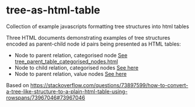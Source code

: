 # tree-as-html-table
Collection of example javascripts formatting tree structures into html tables

Three HTML documents demonstrating examples of tree structures encoded as parent-child node id pairs being presented as HTML tables:
- Node to parent relation, categorised node [See tree_parent_table_categorised_nodes.html](https://htmlpreview.github.io/?https://github.com/petern0691/tree-as-html-table/main/tree_parent_table_categorised_nodes.html)
- Node to child relation, categorised nodes [See here](tree_child_table_categorised_nodes.html)
- Node to parent relation, value nodes [See here](tree_parent_table_leaf_value_rowed.html)

Based on https://stackoverflow.com/questions/73897599/how-to-convert-a-tree-like-structure-to-a-plain-html-table-using-rowspans/73967046#73967046
